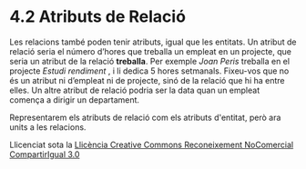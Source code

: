 # 4.2 Atributs de Relació



Les relacions també poden tenir atributs, igual que les entitats. Un atribut
de relació seria el número d’hores que treballa un empleat en un projecte, que
seria un atribut de la relació **treballa**. Per exemple _Joan Peris_ treballa
en el projecte _Estudi rendiment_ , i li dedica 5 hores setmanals. Fixeu-vos
que no és un atribut ni d’empleat ni de projecte, sinó de la relació que hi ha
entre elles. Un altre atribut de relació podria ser la data quan un empleat
comença a dirigir un departament.

Representarem els atributs de relació com els atributs d'entitat, però ara
units a les relacions.



Llicenciat sota la  [Llicència Creative Commons Reconeixement NoComercial
CompartirIgual 3.0](http://creativecommons.org/licenses/by-nc-sa/3.0/)

